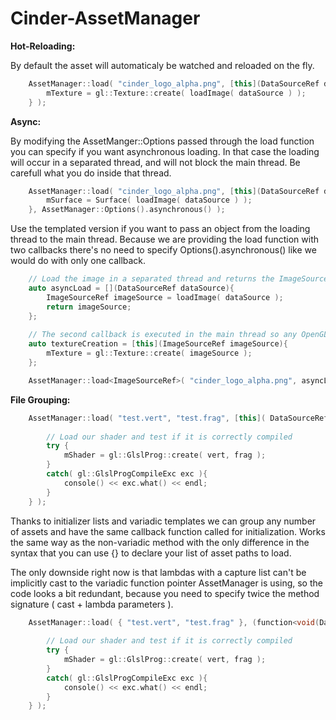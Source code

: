 Cinder-AssetManager
===================

**Hot-Reloading:**

By default the asset will automaticaly be watched and reloaded on the fly.

```c++
    AssetManager::load( "cinder_logo_alpha.png", [this](DataSourceRef dataSource){
        mTexture = gl::Texture::create( loadImage( dataSource ) );
    } );
```

**Async:**

By modifying the AssetManger::Options passed through the load function you can
specify if you want asynchronous loading. In that case the loading will occur in
a separated thread, and will not block the main thread. Be carefull what you do
inside that thread.

```c++
    AssetManager::load( "cinder_logo_alpha.png", [this](DataSourceRef dataSource){
        mSurface = Surface( loadImage( dataSource ) );
    }, AssetManager::Options().asynchronous() );
```

Use the templated version if you want to pass an object from the loading thread to the main thread. Because we are providing the load function with two callbacks there's no need to specify Options().asynchronous() like we would do with only one callback.


```c++
    // Load the image in a separated thread and returns the ImageSourceRef
    auto asyncLoad = [](DataSourceRef dataSource){
        ImageSourceRef imageSource = loadImage( dataSource );
        return imageSource;
    };
    
    // The second callback is executed in the main thread so any OpenGL resources can be created here.
    auto textureCreation = [this](ImageSourceRef imageSource){
        mTexture = gl::Texture::create( imageSource );
    };

    AssetManager::load<ImageSourceRef>( "cinder_logo_alpha.png", asyncLoad, textureCreation );
```

**File Grouping:**

```c++
    AssetManager::load( "test.vert", "test.frag", [this]( DataSourceRef vert, DataSourceRef frag ) {
        
        // Load our shader and test if it is correctly compiled
        try {
            mShader = gl::GlslProg::create( vert, frag );
        }
        catch( gl::GlslProgCompileExc exc ){
            console() << exc.what() << endl;
        }
    } );
```


Thanks to initializer lists and variadic templates we can group any number of assets
and have the same callback function called for initialization. Works the same way as the
non-variadic method with the only difference in the syntax that you can use {} to declare
your list of asset paths to load.
    
The only downside right now is that lambdas with a capture list can't be implicitly cast to
the variadic function pointer AssetManager is using, so the code looks a bit redundant,
because you need to specify twice the method signature ( cast + lambda parameters ).
    
```c++
    AssetManager::load( { "test.vert", "test.frag" }, (function<void(DataSourceRef,DataSourceRef)>) [this]( DataSourceRef vert, DataSourceRef frag ) {
        
        // Load our shader and test if it is correctly compiled
        try {
            mShader = gl::GlslProg::create( vert, frag );
        }
        catch( gl::GlslProgCompileExc exc ){
            console() << exc.what() << endl;
        }
    } );
```
